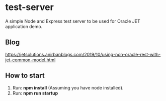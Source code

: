 # test-server
A simple Node and Express test server to be used for Oracle JET application demo.

## Blog
https://jetsolutions.anirbanblogs.com/2019/10/using-non-oracle-rest-with-jet-common-model.html

## How to start
1. Run: **npm install** (Assuming you have node installed).
2. Run: **npm run startup**
